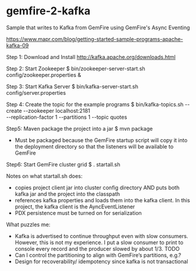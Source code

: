 # gemfire-2-kafka
Sample that writes to Kafka from GemFire using GemFire's Async Eventing


https://www.mapr.com/blog/getting-started-sample-programs-apache-kafka-09

Step 1: Download and Install
http://kafka.apache.org/downloads.html

Step 2: Start Zookeeper
$ bin/zookeeper-server-start.sh config/zookeeper.properties &

Step 3: Start Kafka Server
$ bin/kafka-server-start.sh config/server.properties

Step 4: Create the topic for the example programs
$ bin/kafka-topics.sh --create --zookeeper localhost:2181 \
--replication-factor 1 --partitions 1 --topic quotes

Step5: Maven package the project into a jar
$ mvn package
- Must be packaged because the GemFire startup script will copy it into the deployment directory so that the listeners will be available to GemFire

Step6: Start GemFire cluster
grid $ . startall.sh

Notes on what startall.sh does:
- copies project client jar into cluster config directory AND puts both kafka jar and the project into the classpath
- references kafka properties and loads them into the kafka client. In this project, the kafka client is the AyncEventListener
- PDX persistence must be turned on for serialization

What puzzles me:
- Kafka is advertised to continue throughput even with slow consumers. However, this is not my experience. I put a slow consumer to print to console every record and the producer slowed by about 1/3. TODO
- Can I control the partitioning to align with GemFire’s partitions, e.g.?
- Design for recoverability/ idempotency since kafka is not transactional
